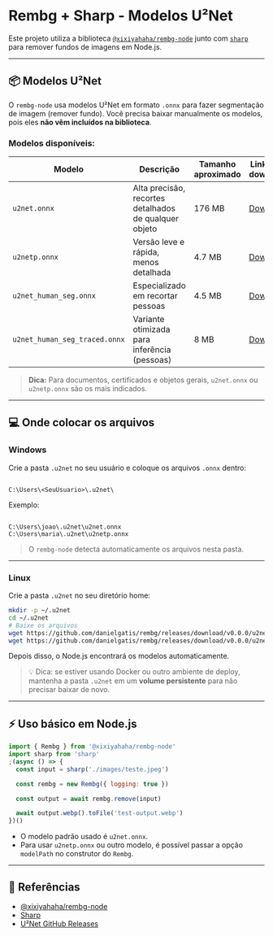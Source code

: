 # Rembg + Sharp - Modelos U²Net

Este projeto utiliza a biblioteca [`@xixiyahaha/rembg-node`](https://www.npmjs.com/package/@xixiyahaha/rembg-node) junto com [`sharp`](https://www.npmjs.com/package/sharp) para remover fundos de imagens em Node.js.

---

## 📦 Modelos U²Net

O `rembg-node` usa modelos U²Net em formato `.onnx` para fazer segmentação de imagem (remover fundo).
Você precisa baixar manualmente os modelos, pois eles **não vêm incluídos na biblioteca**.

### Modelos disponíveis:

| Modelo                        | Descrição                                             | Tamanho aproximado | Link para download                                                                                    |
| ----------------------------- | ----------------------------------------------------- | ------------------ | ----------------------------------------------------------------------------------------------------- |
| `u2net.onnx`                  | Alta precisão, recortes detalhados de qualquer objeto | 176 MB             | [Download](https://github.com/danielgatis/rembg/releases/download/v0.0.0/u2net.onnx)                  |
| `u2netp.onnx`                 | Versão leve e rápida, menos detalhada                 | 4.7 MB             | [Download](https://github.com/danielgatis/rembg/releases/download/v0.0.0/u2netp.onnx)                 |
| `u2net_human_seg.onnx`        | Especializado em recortar pessoas                     | 4.5 MB             | [Download](https://github.com/danielgatis/rembg/releases/download/v0.0.0/u2net_human_seg.onnx)        |
| `u2net_human_seg_traced.onnx` | Variante otimizada para inferência (pessoas)          | 8 MB               | [Download](https://github.com/danielgatis/rembg/releases/download/v0.0.0/u2net_human_seg_traced.onnx) |

> **Dica:** Para documentos, certificados e objetos gerais, `u2net.onnx` ou `u2netp.onnx` são os mais indicados.

---

## 💻 Onde colocar os arquivos

### Windows

Crie a pasta `.u2net` no seu usuário e coloque os arquivos `.onnx` dentro:

```

C:\Users\<SeuUsuario>\.u2net\

```

Exemplo:

```

C:\Users\joao\.u2net\u2net.onnx
C:\Users\maria\.u2net\u2netp.onnx

```

> O `rembg-node` detecta automaticamente os arquivos nesta pasta.

---

### Linux

Crie a pasta `.u2net` no seu diretório home:

```bash
mkdir -p ~/.u2net
cd ~/.u2net
# Baixe os arquivos
wget https://github.com/danielgatis/rembg/releases/download/v0.0.0/u2net.onnx
wget https://github.com/danielgatis/rembg/releases/download/v0.0.0/u2netp.onnx
```

Depois disso, o Node.js encontrará os modelos automaticamente.

> 💡 Dica: se estiver usando Docker ou outro ambiente de deploy, mantenha a pasta `.u2net` em um **volume persistente** para não precisar baixar de novo.

---

## ⚡ Uso básico em Node.js

```javascript
import { Rembg } from '@xixiyahaha/rembg-node'
import sharp from 'sharp'
;(async () => {
  const input = sharp('./images/teste.jpeg')

  const rembg = new Rembg({ logging: true })

  const output = await rembg.remove(input)

  await output.webp().toFile('test-output.webp')
})()
```

- O modelo padrão usado é `u2net.onnx`.
- Para usar `u2netp.onnx` ou outro modelo, é possível passar a opção `modelPath` no construtor do `Rembg`.

---

## 🔹 Referências

- [@xixiyahaha/rembg-node](https://www.npmjs.com/package/@xixiyahaha/rembg-node)
- [Sharp](https://www.npmjs.com/package/sharp)
- [U²Net GitHub Releases](https://github.com/danielgatis/rembg/releases)

